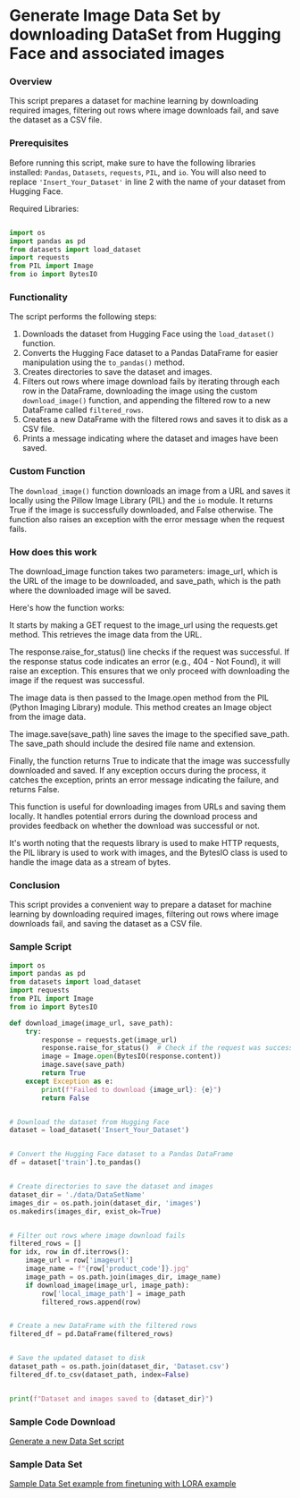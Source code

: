 
# Generate Image Data Set by downloading DataSet from Hugging Face and associated images


### Overview

This script prepares a dataset for machine learning by downloading required images, filtering out rows where image downloads fail, and save the dataset as a CSV file.

### Prerequisites

Before running this script, make sure to have the following libraries installed: `Pandas`, `Datasets`, `requests`, `PIL`, and `io`. You will also need to replace `'Insert_Your_Dataset'` in line 2 with the name of your dataset from Hugging Face.

Required Libraries:

```python

import os
import pandas as pd
from datasets import load_dataset
import requests
from PIL import Image
from io import BytesIO
```

### Functionality

The script performs the following steps:

1. Downloads the dataset from Hugging Face using the `load_dataset()` function.
2. Converts the Hugging Face dataset to a Pandas DataFrame for easier manipulation using the `to_pandas()` method.
3. Creates directories to save the dataset and images.
4. Filters out rows where image download fails by iterating through each row in the DataFrame, downloading the image using the custom `download_image()` function, and appending the filtered row to a new DataFrame called `filtered_rows`.
5. Creates a new DataFrame with the filtered rows and saves it to disk as a CSV file.
6. Prints a message indicating where the dataset and images have been saved.

### Custom Function

The `download_image()` function downloads an image from a URL and saves it locally using the Pillow Image Library (PIL) and the `io` module. It returns True if the image is successfully downloaded, and False otherwise. The function also raises an exception with the error message when the request fails.

### How does this work

The download_image function takes two parameters: image_url, which is the URL of the image to be downloaded, and save_path, which is the path where the downloaded image will be saved.

Here's how the function works:

It starts by making a GET request to the image_url using the requests.get method. This retrieves the image data from the URL.

The response.raise_for_status() line checks if the request was successful. If the response status code indicates an error (e.g., 404 - Not Found), it will raise an exception. This ensures that we only proceed with downloading the image if the request was successful.

The image data is then passed to the Image.open method from the PIL (Python Imaging Library) module. This method creates an Image object from the image data.

The image.save(save_path) line saves the image to the specified save_path. The save_path should include the desired file name and extension.

Finally, the function returns True to indicate that the image was successfully downloaded and saved. If any exception occurs during the process, it catches the exception, prints an error message indicating the failure, and returns False.

This function is useful for downloading images from URLs and saving them locally. It handles potential errors during the download process and provides feedback on whether the download was successful or not.

It's worth noting that the requests library is used to make HTTP requests, the PIL library is used to work with images, and the BytesIO class is used to handle the image data as a stream of bytes.



### Conclusion

This script provides a convenient way to prepare a dataset for machine learning by downloading required images, filtering out rows where image downloads fail, and saving the dataset as a CSV file.

### Sample Script

```python
import os
import pandas as pd
from datasets import load_dataset
import requests
from PIL import Image
from io import BytesIO

def download_image(image_url, save_path):
    try:
        response = requests.get(image_url)
        response.raise_for_status()  # Check if the request was successful
        image = Image.open(BytesIO(response.content))
        image.save(save_path)
        return True
    except Exception as e:
        print(f"Failed to download {image_url}: {e}")
        return False


# Download the dataset from Hugging Face
dataset = load_dataset('Insert_Your_Dataset')


# Convert the Hugging Face dataset to a Pandas DataFrame
df = dataset['train'].to_pandas()


# Create directories to save the dataset and images
dataset_dir = './data/DataSetName'
images_dir = os.path.join(dataset_dir, 'images')
os.makedirs(images_dir, exist_ok=True)


# Filter out rows where image download fails
filtered_rows = []
for idx, row in df.iterrows():
    image_url = row['imageurl']
    image_name = f"{row['product_code']}.jpg"
    image_path = os.path.join(images_dir, image_name)
    if download_image(image_url, image_path):
        row['local_image_path'] = image_path
        filtered_rows.append(row)


# Create a new DataFrame with the filtered rows
filtered_df = pd.DataFrame(filtered_rows)


# Save the updated dataset to disk
dataset_path = os.path.join(dataset_dir, 'Dataset.csv')
filtered_df.to_csv(dataset_path, index=False)


print(f"Dataset and images saved to {dataset_dir}")
```

### Sample Code Download 
[Generate a new Data Set script](../../code/04.Finetuning/generate_dataset.py)

### Sample Data Set
[Sample Data Set example from finetuning with LORA example](../../code/04.Finetuning/olive-ort-example/dataset/dataset-classification.json)
